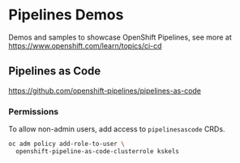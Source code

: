 # Pipelines Demos

Demos and samples to showcase OpenShift Pipelines, see more at
https://www.openshift.com/learn/topics/ci-cd

## Pipelines as Code

https://github.com/openshift-pipelines/pipelines-as-code

### Permissions

To allow non-admin users, add access to `pipelinesascode` CRDs.

```bash
oc adm policy add-role-to-user \
  openshift-pipeline-as-code-clusterrole kskels
```
